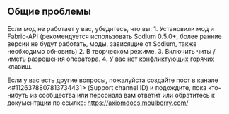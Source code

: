 ## Общие проблемы ##

Если мод не работает у вас, убедитесь, что вы:
	1. Установили мод и Fabric-API (рекомендуется использовать Sodium 0.5.0+, более ранние версии не будут работать, моды, зависящие от Sodium, также необходимо обновить)
	2. В творческом режиме.
	3. Включить читы / иметь разрешения оператора.
	4. У вас нет конфликтующих горячих клавиш.

Если у вас есть другие вопросы, пожалуйста создайте пост в канале <#1126378807813734431> (Support channel ID) и подождите, пока кто-нибуть из сообщества или персонала вам ответит или обратитесь к документации по ссылке: https://axiomdocs.moulberry.com/
